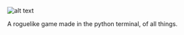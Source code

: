![alt text](https://github.com/fakevoxel/py-rogue/blob/master/images/logo_color.png?raw=true)

A roguelike game made in the python terminal, of all things.
